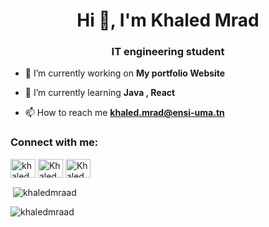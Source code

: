 
<h1 align="center">Hi 👋, I'm Khaled Mrad</h1>
<h3 align="center">IT engineering student</h3>

- 🔭 I’m currently working on **My portfolio Website**

- 🌱 I’m currently learning **Java , React**

- 📫 How to reach me **khaled.mrad@ensi-uma.tn**


<h3 align="left">Connect with me:</h3>
<p align="left">
<a href="https://www.linkedin.com/in/khaled-mrad-b1497b18a/" target="blank"><img align="center" src="https://raw.githubusercontent.com/rahuldkjain/github-profile-readme-generator/master/src/images/icons/Social/linked-in-alt.svg" alt="khaled mrad" height="30" width="40" /></a>
<a href="https://codeforces.com/profile/Khaled.Mrad" target="blank"><img align="center" src="https://raw.githubusercontent.com/rahuldkjain/github-profile-readme-generator/master/src/images/icons/Social/codeforces.svg" alt="Khaled.Mrad" height="30" width="40" /></a>
<a href="https://leetcode.com/u/user1811pN/" target="blank"><img align="center" src="https://raw.githubusercontent.com/rahuldkjain/github-profile-readme-generator/master/src/images/icons/Social/leet-code.svg" alt="Khaled.Mrad" height="30" width="40" /></a>

</p>


<p>&nbsp;<img align="center" src="https://github-readme-stats.vercel.app/api?username=khaledmraad&show_icons=true&locale=en" alt="khaledmraad" /></p>

<p><img align="center" src="https://github-readme-streak-stats.herokuapp.com/?user=khaledmraad&" alt="khaledmraad" /></p>
